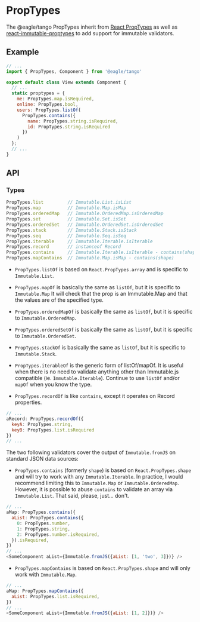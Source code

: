 # PropTypes

The @eagle/tango PropTypes inherit from [React PropTypes](https://facebook.github.io/react/docs/reusable-components.html#prop-validation) as well as [react-immutable-proptypes](https://github.com/HurricaneJames/react-immutable-proptypes) to add support for immutable validators.

## Example

```js
// ...
import { PropTypes, Component } from '@eagle/tango'

export default class View extends Component {
  // ...
  static proptypes = {
    me: PropTypes.map.isRequired,
    online: PropTypes.bool,
    users: PropTypes.listOf(
      PropTypes.contains({
        name: PropTypes.string.isRequired,
        id: PropTypes.string.isRequired
      })
    )
  };
  // ...
}
```

## API


### Types

```js
PropTypes.list         // Immutable.List.isList
PropTypes.map          // Immutable.Map.isMap
PropTypes.orderedMap   // Immutable.OrderedMap.isOrderedMap
PropTypes.set          // Immutable.Set.isSet
PropTypes.orderedSet   // Immutable.OrderedSet.isOrderedSet
PropTypes.stack        // Immutable.Stack.isStack
PropTypes.seq          // Immutable.Seq.isSeq
PropTypes.iterable     // Immutable.Iterable.isIterable
PropTypes.record       // instanceof Record
PropTypes.contains     // Immutable.Iterable.isIterable - contains(shape)
PropTypes.mapContains  // Immutable.Map.isMap - contains(shape)
```

* `PropTypes.listOf` is based on `React.PropTypes.array` and is specific to `Immutable.List`.

* `PropTypes.mapOf` is basically the same as `listOf`, but it is specific to `Immutable.Map` It will check that the prop is an Immutable.Map and that the values are of the specified type.

* `PropTypes.orderedMapOf` is basically the same as `listOf`, but it is specific to `Immutable.OrderedMap`.

* `PropTypes.orderedSetOf` is basically the same as `listOf`, but it is specific to `Immutable.OrderedSet`.

* `PropTypes.stackOf` is basically the same as `listOf`, but it is specific to `Immutable.Stack`.

* `PropTypes.iterableOf` is the generic form of listOf/mapOf. It is useful when there is no need to validate anything other than Immutable.js compatible (ie. `Immutable.Iterable`). Continue to use `listOf` and/or `mapOf` when you know the type.

* `PropTypes.recordOf` is like `contains`, except it operates on Record properties.

```js
// ...
aRecord: PropTypes.recordOf({
  keyA: PropTypes.string,
  keyB: PropTypes.list.isRequired
})
// ...
```

The two following validators cover the output of `Immutable.fromJS` on standard JSON data sources:

* `PropTypes.contains` (formerly `shape`) is based on `React.PropTypes.shape` and will try to work with any `Immutable.Iterable`. In practice, I would recommend limiting this to `Immutable.Map` or `Immutable.OrderedMap`. However, it is possible to abuse `contains` to validate an array via `Immutable.List`. That said, please, just... don't.

```js
// ...
aMap: PropTypes.contains({
  aList: PropTypes.contains({
    0: PropTypes.number,
    1: PropTypes.string,
    2: PropTypes.number.isRequired,
  }).isRequired,
})
// ...
<SomeComponent aList={Immutable.fromJS({aList: [1, 'two', 3]})} />
```

* `PropTypes.mapContains` is based on `React.PropTypes.shape` and will only work with `Immutable.Map`.

```js
// ...
aMap: PropTypes.mapContains({
  aList: PropTypes.list.isRequired,
})
// ...
<SomeComponent aList={Immutable.fromJS({aList: [1, 2]})} />
```